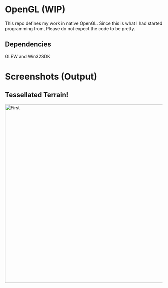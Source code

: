 # OpenGL (WIP)

This repo defines my work in native OpenGL.
Since this is what I had started programming from, Please do not expect the code to be pretty.

## Dependencies
GLEW and Win32SDK

# Screenshots (Output)

## Tessellated Terrain!

<img width="571" alt="First" src="https://github.com/user-attachments/assets/7b79a7d4-eff5-4578-bbe4-8e7c301ba23f" />
